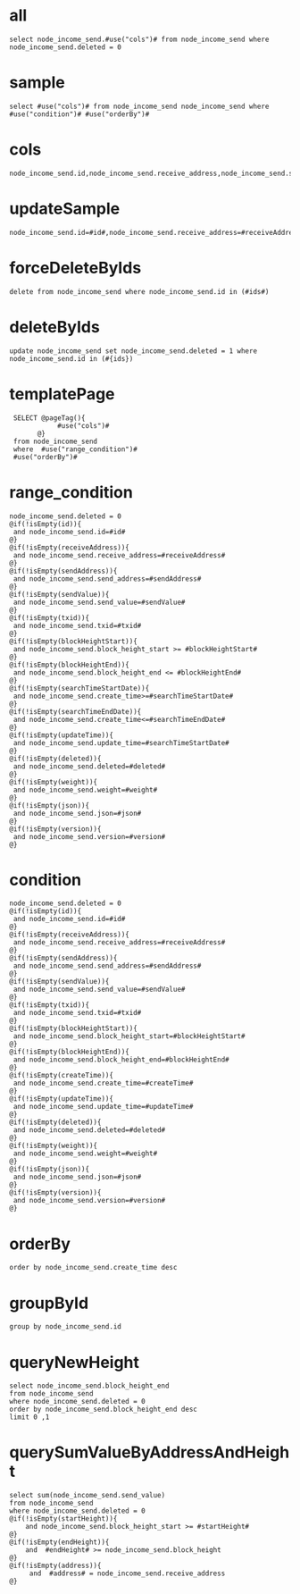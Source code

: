 
all
===
    select node_income_send.#use("cols")# from node_income_send where node_income_send.deleted = 0

sample
===
	select #use("cols")# from node_income_send node_income_send where  #use("condition")# #use("orderBy")#

cols
===
	node_income_send.id,node_income_send.receive_address,node_income_send.send_address,node_income_send.send_value,node_income_send.txid,node_income_send.block_height_start,node_income_send.block_height_end,node_income_send.create_time,node_income_send.update_time,node_income_send.deleted,node_income_send.weight,node_income_send.json,node_income_send.version
updateSample
===
	node_income_send.id=#id#,node_income_send.receive_address=#receiveAddress#,node_income_send.send_address=#sendAddress#,node_income_send.send_value=#sendValue#,node_income_send.txid=#txid#,node_income_send.block_height_start=#blockHeightStart#,node_income_send.block_height_end=#blockHeightEnd#,node_income_send.create_time=#createTime#,node_income_send.update_time=#updateTime#,node_income_send.deleted=#deleted#,node_income_send.weight=#weight#,node_income_send.json=#json#,node_income_send.version=#version#
forceDeleteByIds
===
    delete from node_income_send where node_income_send.id in (#ids#)

deleteByIds
===
    update node_income_send set node_income_send.deleted = 1 where node_income_send.id in (#{ids})

templatePage
===
     SELECT @pageTag(){
               	#use("cols")#
           @} 
     from node_income_send
     where  #use("range_condition")# 	
     #use("orderBy")# 

range_condition
===
    node_income_send.deleted = 0
	@if(!isEmpty(id)){
	 and node_income_send.id=#id#
	@}
	@if(!isEmpty(receiveAddress)){
	 and node_income_send.receive_address=#receiveAddress#
	@}
	@if(!isEmpty(sendAddress)){
	 and node_income_send.send_address=#sendAddress#
	@}
	@if(!isEmpty(sendValue)){
	 and node_income_send.send_value=#sendValue#
	@}
	@if(!isEmpty(txid)){
	 and node_income_send.txid=#txid#
	@}
	@if(!isEmpty(blockHeightStart)){
	 and node_income_send.block_height_start >= #blockHeightStart#
	@}
	@if(!isEmpty(blockHeightEnd)){
	 and node_income_send.block_height_end <= #blockHeightEnd#
	@}
	@if(!isEmpty(searchTimeStartDate)){
	 and node_income_send.create_time>=#searchTimeStartDate#
	@}
	@if(!isEmpty(searchTimeEndDate)){
	 and node_income_send.create_time<=#searchTimeEndDate#
	@}
	@if(!isEmpty(updateTime)){
	 and node_income_send.update_time=#searchTimeStartDate#
	@}
	@if(!isEmpty(deleted)){
	 and node_income_send.deleted=#deleted#
	@}
	@if(!isEmpty(weight)){
	 and node_income_send.weight=#weight#
	@}
	@if(!isEmpty(json)){
	 and node_income_send.json=#json#
	@}
	@if(!isEmpty(version)){
	 and node_income_send.version=#version#
	@}

condition
===
    node_income_send.deleted = 0
	@if(!isEmpty(id)){
	 and node_income_send.id=#id#
	@}
	@if(!isEmpty(receiveAddress)){
	 and node_income_send.receive_address=#receiveAddress#
	@}
	@if(!isEmpty(sendAddress)){
	 and node_income_send.send_address=#sendAddress#
	@}
	@if(!isEmpty(sendValue)){
	 and node_income_send.send_value=#sendValue#
	@}
	@if(!isEmpty(txid)){
	 and node_income_send.txid=#txid#
	@}
	@if(!isEmpty(blockHeightStart)){
	 and node_income_send.block_height_start=#blockHeightStart#
	@}
	@if(!isEmpty(blockHeightEnd)){
	 and node_income_send.block_height_end=#blockHeightEnd#
	@}
	@if(!isEmpty(createTime)){
	 and node_income_send.create_time=#createTime#
	@}
	@if(!isEmpty(updateTime)){
	 and node_income_send.update_time=#updateTime#
	@}
	@if(!isEmpty(deleted)){
	 and node_income_send.deleted=#deleted#
	@}
	@if(!isEmpty(weight)){
	 and node_income_send.weight=#weight#
	@}
	@if(!isEmpty(json)){
	 and node_income_send.json=#json#
	@}
	@if(!isEmpty(version)){
	 and node_income_send.version=#version#
	@}

orderBy
===
	order by node_income_send.create_time desc

groupById
===
    group by node_income_send.id
    
    
queryNewHeight
===
    select node_income_send.block_height_end 
    from node_income_send 
    where node_income_send.deleted = 0 
    order by node_income_send.block_height_end desc
    limit 0 ,1
    
querySumValueByAddressAndHeight
===
    select sum(node_income_send.send_value)
    from node_income_send
    where node_income_send.deleted = 0 
    @if(!isEmpty(startHeight)){
        and node_income_send.block_height_start >= #startHeight#
    @}
    @if(!isEmpty(endHeight)){
        and  #endHeight# >= node_income_send.block_height
    @}
    @if(!isEmpty(address)){
         and  #address# = node_income_send.receive_address
    @}
    